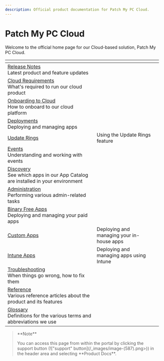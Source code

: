 ```yaml
---
description: Official product documentation for Patch My PC Cloud.
---
```


# Patch My PC Cloud

Welcome to the official home page for our Cloud-based solution, Patch My PC Cloud.

<table data-view="cards"><thead><tr><th></th><th></th><th></th></tr></thead><tbody><tr><td><a href="cloud-release-notes.md">Release Notes</a><br>Latest product and feature updates</td><td></td><td></td></tr><tr><td><a href="cloud-requirements.md">Cloud Requirements</a><br>What's required to run our cloud product</td><td></td><td></td></tr><tr><td><a href="onboard-to-cloud.md">Onboarding to Cloud</a><br>How to onboard to our cloud platform</td><td></td><td></td></tr><tr><td><a href="cloud-deployments/">Deployments</a><br>Deploying and managing apps</td><td></td><td></td></tr><tr><td><a href="cloud-deployments/cloud-update-rings/">Update Rings</a></td><td>Using the Update Rings feature</td><td></td></tr><tr><td><a href="cloud-events/">Events</a><br>Understanding and working with events</td><td></td><td></td></tr><tr><td><a href="cloud-troubleshooting/">Discovery</a><br>See which apps in our App Catalog are installed in your environment</td><td></td><td></td></tr><tr><td><a href="cloud-administration/">Administration</a><br>Performing various admin-related tasks</td><td></td><td></td></tr><tr><td><a href="binary-free-apps/">Binary Free Apps</a><br>Deploying and managing your paid apps<br></td><td></td><td></td></tr><tr><td><a href="custom-apps/">Custom Apps</a></td><td>Deploying and managing your in-house apps</td><td></td></tr><tr><td><a href="intune-apps/">Intune Apps</a></td><td>Deploying and managing apps using Intune</td><td></td></tr><tr><td><a href="cloud-troubleshooting/">Troubleshooting</a><br>When things go wrong, how to fix them</td><td></td><td></td></tr><tr><td><a href="cloud-reference/">Reference</a><br>Various reference articles about the product and its features</td><td></td><td></td></tr><tr><td><a href="cloud-glossary.md">Glossary</a><br>Definitions for the various terms and abbreviations we use</td><td></td><td></td></tr></tbody></table>

<blockquote class="wp-block-quote">
<p>**Note**</p>
<p>You can access this page from within the portal by clicking the support button (!["support" button](/_images/image-(587).png>)) in the header area and selecting **Product Docs**.</p>
</blockquote>